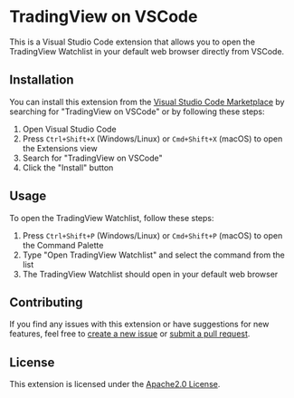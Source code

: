 # TradingView on VSCode

This is a Visual Studio Code extension that allows you to open the TradingView Watchlist in your default web browser directly from VSCode.

## Installation

You can install this extension from the [Visual Studio Code Marketplace](https://marketplace.visualstudio.com/items?itemName=myExtension.tradingview-on-vscode) by searching for "TradingView on VSCode" or by following these steps:

1. Open Visual Studio Code
2. Press `Ctrl+Shift+X` (Windows/Linux) or `Cmd+Shift+X` (macOS) to open the Extensions view
3. Search for "TradingView on VSCode"
4. Click the "Install" button

## Usage

To open the TradingView Watchlist, follow these steps:

1. Press `Ctrl+Shift+P` (Windows/Linux) or `Cmd+Shift+P` (macOS) to open the Command Palette
2. Type "Open TradingView Watchlist" and select the command from the list
3. The TradingView Watchlist should open in your default web browser

## Contributing

If you find any issues with this extension or have suggestions for new features, feel free to [create a new issue](https://github.com/Pran-Ker/tradingview-on-vscode/issues/new) or [submit a pull request](https://github.com/Pran-Ker/tradingview-on-vscode/pulls). 

## License

This extension is licensed under the [Apache2.0 License](LICENSE).